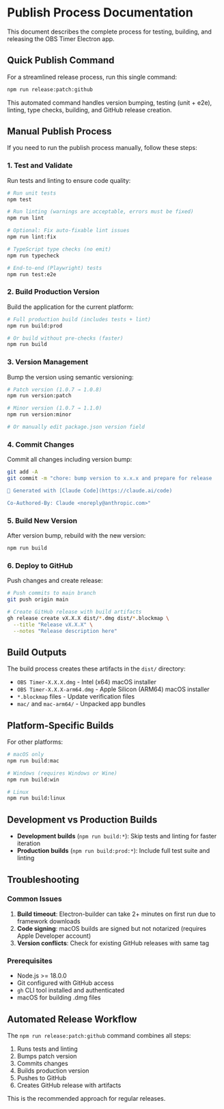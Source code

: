 # Publish Process Documentation

This document describes the complete process for testing, building, and releasing the OBS Timer Electron app.

## Quick Publish Command

For a streamlined release process, run this single command:

```bash
npm run release:patch:github
```

This automated command handles version bumping, testing (unit + e2e), linting, type checks, building, and GitHub release creation.

## Manual Publish Process

If you need to run the publish process manually, follow these steps:

### 1. Test and Validate

Run tests and linting to ensure code quality:

```bash
# Run unit tests
npm test

# Run linting (warnings are acceptable, errors must be fixed)
npm run lint

# Optional: Fix auto-fixable lint issues
npm run lint:fix

# TypeScript type checks (no emit)
npm run typecheck

# End-to-end (Playwright) tests
npm run test:e2e
```

### 2. Build Production Version

Build the application for the current platform:

```bash
# Full production build (includes tests + lint)
npm run build:prod

# Or build without pre-checks (faster)
npm run build
```

### 3. Version Management

Bump the version using semantic versioning:

```bash
# Patch version (1.0.7 → 1.0.8)
npm run version:patch

# Minor version (1.0.7 → 1.1.0)
npm run version:minor

# Or manually edit package.json version field
```

### 4. Commit Changes

Commit all changes including version bump:

```bash
git add -A
git commit -m "chore: bump version to x.x.x and prepare for release

🤖 Generated with [Claude Code](https://claude.ai/code)

Co-Authored-By: Claude <noreply@anthropic.com>"
```

### 5. Build New Version

After version bump, rebuild with the new version:

```bash
npm run build
```

### 6. Deploy to GitHub

Push changes and create release:

```bash
# Push commits to main branch
git push origin main

# Create GitHub release with build artifacts
gh release create vX.X.X dist/*.dmg dist/*.blockmap \
  --title "Release vX.X.X" \
  --notes "Release description here"
```

## Build Outputs

The build process creates these artifacts in the `dist/` directory:

- `OBS Timer-X.X.X.dmg` - Intel (x64) macOS installer
- `OBS Timer-X.X.X-arm64.dmg` - Apple Silicon (ARM64) macOS installer
- `*.blockmap` files - Update verification files
- `mac/` and `mac-arm64/` - Unpacked app bundles

## Platform-Specific Builds

For other platforms:

```bash
# macOS only
npm run build:mac

# Windows (requires Windows or Wine)
npm run build:win

# Linux
npm run build:linux
```

## Development vs Production Builds

- **Development builds** (`npm run build:*`): Skip tests and linting for faster iteration
- **Production builds** (`npm run build:prod:*`): Include full test suite and linting

## Troubleshooting

### Common Issues

1. **Build timeout**: Electron-builder can take 2+ minutes on first run due to framework downloads
2. **Code signing**: macOS builds are signed but not notarized (requires Apple Developer account)
3. **Version conflicts**: Check for existing GitHub releases with same tag

### Prerequisites

- Node.js >= 18.0.0
- Git configured with GitHub access
- `gh` CLI tool installed and authenticated
- macOS for building .dmg files

## Automated Release Workflow

The `npm run release:patch:github` command combines all steps:

1. Runs tests and linting
2. Bumps patch version
3. Commits changes
4. Builds production version
5. Pushes to GitHub
6. Creates GitHub release with artifacts

This is the recommended approach for regular releases.

